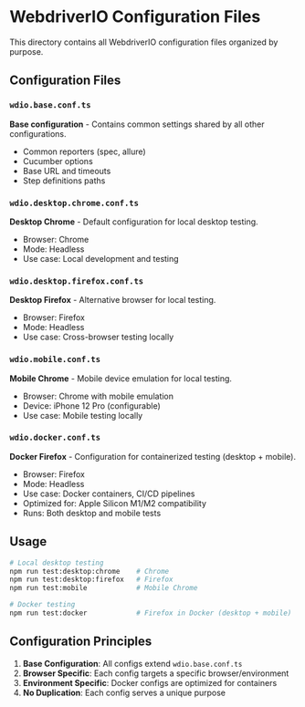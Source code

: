# WebdriverIO Configuration Files

This directory contains all WebdriverIO configuration files organized by purpose.

## Configuration Files

### `wdio.base.conf.ts`
**Base configuration** - Contains common settings shared by all other configurations.
- Common reporters (spec, allure)
- Cucumber options
- Base URL and timeouts
- Step definitions paths

### `wdio.desktop.chrome.conf.ts`
**Desktop Chrome** - Default configuration for local desktop testing.
- Browser: Chrome
- Mode: Headless
- Use case: Local development and testing

### `wdio.desktop.firefox.conf.ts`
**Desktop Firefox** - Alternative browser for local testing.
- Browser: Firefox
- Mode: Headless
- Use case: Cross-browser testing locally

### `wdio.mobile.conf.ts`
**Mobile Chrome** - Mobile device emulation for local testing.
- Browser: Chrome with mobile emulation
- Device: iPhone 12 Pro (configurable)
- Use case: Mobile testing locally

### `wdio.docker.conf.ts`
**Docker Firefox** - Configuration for containerized testing (desktop + mobile).
- Browser: Firefox
- Mode: Headless
- Use case: Docker containers, CI/CD pipelines
- Optimized for: Apple Silicon M1/M2 compatibility
- Runs: Both desktop and mobile tests

## Usage

```bash
# Local desktop testing
npm run test:desktop:chrome    # Chrome
npm run test:desktop:firefox   # Firefox
npm run test:mobile            # Mobile Chrome

# Docker testing
npm run test:docker            # Firefox in Docker (desktop + mobile)
```

## Configuration Principles

1. **Base Configuration**: All configs extend `wdio.base.conf.ts`
2. **Browser Specific**: Each config targets a specific browser/environment
3. **Environment Specific**: Docker configs are optimized for containers
4. **No Duplication**: Each config serves a unique purpose
